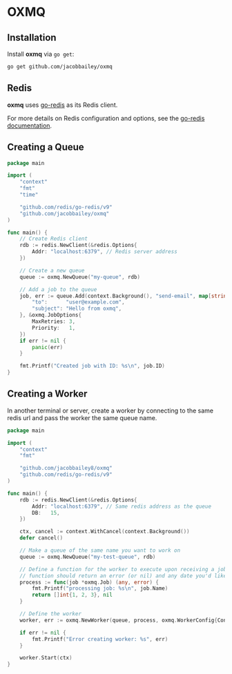 # OXMQ

## Installation

Install **oxmq** via `go get`:

```bash
go get github.com/jacobbailey/oxmq
```

## Redis

**oxmq** uses [go-redis](https://github.com/redis/go-redis) as its Redis client. 

For more details on Redis configuration and options, see the [go-redis documentation](https://pkg.go.dev/github.com/redis/go-redis/v9).

## Creating a Queue

```go
package main

import (
    "context"
    "fmt"
    "time"

    "github.com/redis/go-redis/v9"
    "github.com/jacobbailey/oxmq"
)

func main() {
    // Create Redis client
    rdb := redis.NewClient(&redis.Options{
        Addr: "localhost:6379", // Redis server address
    })

    // Create a new queue
    queue := oxmq.NewQueue("my-queue", rdb)

    // Add a job to the queue
    job, err := queue.Add(context.Background(), "send-email", map[string]any{
        "to":      "user@example.com",
        "subject": "Hello from oxmq",
    }, &oxmq.JobOptions{
        MaxRetries: 3,
        Priority:   1,
    })
    if err != nil {
        panic(err)
    }

    fmt.Printf("Created job with ID: %s\n", job.ID)
}
```

## Creating a Worker

In another terminal or server, create a worker by connecting to the same redis
url and pass the worker the same queue name.

```go
package main

import (
	"context"
	"fmt"

	"github.com/jacobbailey8/oxmq"
	"github.com/redis/go-redis/v9"
)

func main() {
	rdb := redis.NewClient(&redis.Options{
		Addr: "localhost:6379", // Same redis address as the queue
		DB:   15,
	})

	ctx, cancel := context.WithCancel(context.Background())
	defer cancel()

	// Make a queue of the same name you want to work on
	queue := oxmq.NewQueue("my-test-queue", rdb)

    // Define a function for the worker to execute upon receiving a job
    // function should return an error (or nil) and any date you'd like to store.
	process := func(job *oxmq.Job) (any, error) {
		fmt.Printf("processing job: %s\n", job.Name)
		return []int{1, 2, 3}, nil
	}

    // Define the worker
	worker, err := oxmq.NewWorker(queue, process, oxmq.WorkerConfig{Concurrency: 100})

	if err != nil {
		fmt.Printf("Error creating worker: %s", err)
	}

	worker.Start(ctx)
}

```